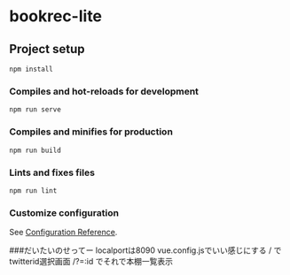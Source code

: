 # bookrec-lite

## Project setup
```
npm install
```

### Compiles and hot-reloads for development
```
npm run serve
```

### Compiles and minifies for production
```
npm run build
```

### Lints and fixes files
```
npm run lint
```

### Customize configuration
See [Configuration Reference](https://cli.vuejs.org/config/).

###だいたいのせってー
localportは8090
vue.config.jsでいい感じにする
/
でtwitterid選択画面
/?=:id
でそれで本棚一覧表示
